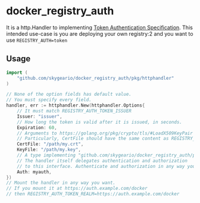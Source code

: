 # docker_registry_auth

It is a http.Handler to implementing [Token Authentication Specification](https://docs.docker.com/registry/spec/auth/token/). This intended use-case is you are deploying your own registry:2 and
you want to use `REGISTRY_AUTH=token`

## Usage

```go
import (
	"github.com/skygeario/docker_registry_auth/pkg/httphandler"
)

// None of the option fields has default value.
// You must specify every field.
handler, err := httphandler.New(httphandler.Options{
	// It must match REGISTRY_AUTH_TOKEN_ISSUER
	Issuer: "issuer",
	// How long the token is valid after it is issued, in seconds.
	Expiration: 60,
	// Arguments to https://golang.org/pkg/crypto/tls/#LoadX509KeyPair
	// Particularly, CertFile should have the same content as REGISTRY_AUTH_TOKEN_ROOTCERTBUNDLE
	CertFile: "/path/my.crt",
	KeyFile: "/path/my.key",
	// A type implementing "github.com/skygeario/docker_registry_auth/pkg/auth".Auth
	// The handler itself delegates authentication and authorization
	// to this interface. Authenticate and authorization in any way you want.
	Auth: myauth,
})
// Mount the handler in any way you want.
// If you mount it at https://auth.example.com/docker
// then REGISTRY_AUTH_TOKEN_REALM=https://auth.example.com/docker
```
